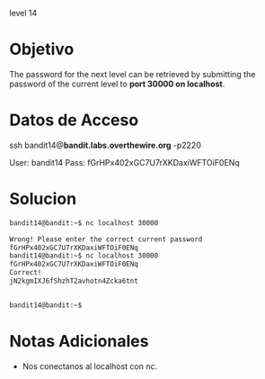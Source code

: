 level 14
# Objetivo
The password for the next level can be retrieved by submitting the password of the current level to **port 30000 on localhost**.
# Datos  de Acceso 
ssh bandit14@**bandit.labs.overthewire.org** -p2220

User: bandit14 Pass: fGrHPx402xGC7U7rXKDaxiWFTOiF0ENq
# Solucion 

```bash
bandit14@bandit:~$ nc localhost 30000

Wrong! Please enter the correct current password
fGrHPx402xGC7U7rXKDaxiWFTOiF0ENq
bandit14@bandit:~$ nc localhost 30000
fGrHPx402xGC7U7rXKDaxiWFTOiF0ENq
Correct!
jN2kgmIXJ6fShzhT2avhotn4Zcka6tnt


bandit14@bandit:~$


```

# Notas Adicionales
- Nos conectanos al localhost con nc.
